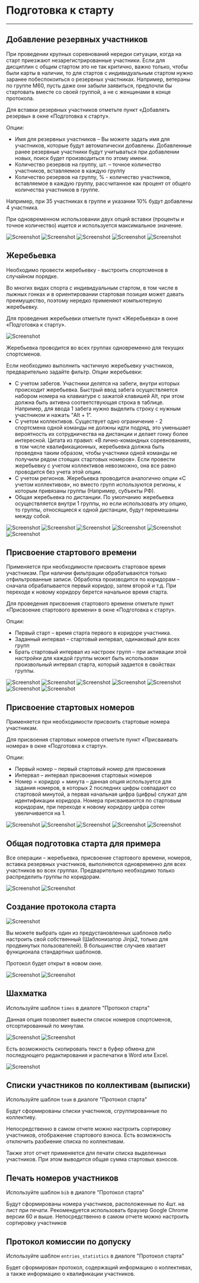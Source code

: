 # Подготовка к старту

---

## Добавление резервных участников

При проведении крупных соревнований нередки ситуации, когда на старт приезжают
незарегистрированные участники. Если для дисциплин с общим стартом это не так критично, важно только, чтобы были карты в наличии, то для стартов с индивидуальным стартом нужно
заранее побеспокоиться о резервных участниках. Например, ветераны по группе М60, пусть даже они забыли заявиться, предпочли бы стартовать вместе со своей группой, а не с женщинами в
конце протокола.

Для вставки резервных участников отметьте пункт «Добавлять резервы» в окне «Подготовка к старту».

Опции:

* Имя для резервных участников – Вы можете задать имя для участников, которые будут автоматически добавлены. Добавленные ранее резервные участники будут учитываться при добавлении новых, поиск будет производиться по этому имени.
* Количество резервов на группу, шт. – точное количество участников, вставляемое в каждую группу
* Количество резервов на группу, % - количество участников, вставляемое в каждую группу, рассчитанное как процент от общего количества участников в группе.

Например, при 35 участниках в группе и указании 10% будут добавлены 4 участника.

При одновременном использовании двух опций вставки (проценты и точное количество) ищется и используется максимальное значение.

![Screenshot](img/34.png)
![Screenshot](img/35.png)
![Screenshot](img/36.png)
![Screenshot](img/37.png)
![Screenshot](img/38.png)

## Жеребьевка

Необходимо провести жеребьевку - выстроить спортсменов в случайном порядке.

Во многих видах спорта с индивидуальным стартом, в том числе в лыжных гонках и в ориентировании стартовая позиция может давать преимущество, поэтому нередко применяют компьютерную жеребьевку.

Для проведения жеребьевки отметьте пункт «Жеребьевка» в окне «Подготовка к старту».

![Screenshot](img/39.png)

Жеребьевка проводится во всех группах одновременно для текущих спортсменов.

Если необходимо выполнить частичную жеребьевку участников, предварительно задайте фильтр.
Опции жеребьевки:

* С учетом забегов. Участники делятся на забеги, внутри которых происходит жеребьевка. Быстрый ввод забега осуществляется набором номера на клавиатуре с зажатой клавишей Alt, при этом должна быть активна соответствующая строка в таблице. Например, для ввода 1 забега нужно выделить строку с нужным участником и нажать “Alt + 1”.
* С учетом коллективов. Существует одно ограничение - 2 спортсмена одной команды не должны идти подряд, это уменьшает вероятность их сотрудничества на дистанции и делает гонку более интересной. Цитата из правил: «В лично-командных соревнованиях, в том числе квалификационных, жеребьевка должна быть проведена таким образом, чтобы участники одной команды не получили рядом стоящих стартовых номеров». Если провести жеребьевку с учетом коллективов невозможно, она все равно проводится без учета этой опции.
* С учетом регионов. Жеребьевка проводится аналогично опции «С учетом коллективов», но вместо групп используются регионы, к которым привязаны группы (Например, субъекты РФ).
* Общая жеребьевка по дистанции. По умолчанию жеребьевка осуществляется внутри 1 группы, но если использовать эту опцию, то группы, относящиеся к одной дистанции, будут перемешаны между собой.

![Screenshot](img/40.png)
![Screenshot](img/41.png)
![Screenshot](img/42.png)
![Screenshot](img/43.png)
![Screenshot](img/44.png)
![Screenshot](img/45.png)

## Присвоение стартового времени

Применяется при необходимости присвоить стартовое время участникам.
При наличии фильтрации обрабатываются только отфильтрованные записи. Обработка производится по коридорам – сначала обрабатывается первый коридор, затем второй и т.д. При переходе к новому коридору берется начальное время старта.

Для проведения присвоения стартового времени отметьте пункт «Присвоение стартового времени» в окне «Подготовка к старту».

Опции:

* Первый старт – время старта первого в коридоре участника.
* Заданный интервал – стартовый интервал, одинаковый для всех групп
* Брать стартовый интервал из настроек групп – при активации этой настройки для каждой группы может быть использован произвольный интервал старта, который задается в свойствах группы.

![Screenshot](img/46.png)
![Screenshot](img/47.png)
![Screenshot](img/48.png)
![Screenshot](img/49.png)
![Screenshot](img/50.png)
![Screenshot](img/51.png)
![Screenshot](img/52.png)

## Присвоение стартовых номеров

Применяется при необходимости присвоить стартовые номера участникам.

Для присвоения стартовых номеров отметьте пункт «Присваивать номера» в окне «Подготовка к старту».

Опции:

* Первый номер – первый стартовый номер для присвоения
* Интервал – интервал присвоения стартовых номеров
* Номер = коридор + минута – данная опция используется для задания номеров, в которых 2 последних цифры совпадают со стартовой минутой, а первая начальная цифра (цифры) служат для идентификации коридора. Номера присваиваются по стартовым коридорам, при переходе к новому коридору цифра сотен увеличивается на 1.

![Screenshot](img/53.png)
![Screenshot](img/54.png)
![Screenshot](img/55.png)
![Screenshot](img/56.png)
![Screenshot](img/57.png)

## Общая подготовка старта для примера

Все операции – жеребьевка, присвоение стартового времени, номеров, вставка резервных участников, выполняются одновременно для всех участников во всех группах. Предварительно необходимо только распределить группы по коридорам.

![Screenshot](img/58.png)
![Screenshot](img/59.png)

## Создание протокола старта

![Screenshot](img/60.png)

Вы можете выбрать один из предустановленных шаблонов либо настроить свой собственный (Шаблонизатор Jinja2, только для продвинутых пользователей). В большинстве случаев хватает функционала стандартных шаблонов.

Протокол будет открыт в новом окне.

![Screenshot](img/61.png)
![Screenshot](img/62.png)

## Шахматка

Используйте шаблон `times` в диалоге "Протокол старта"

Данная опция позволяет вывести список номеров спортсменов, отсортированный по минутам.

![Screenshot](img/63.png)
![Screenshot](img/64.png)

Есть возможность скопировать текст в буфер обмена для последующего редактирования и распечатки в Word или Excel.

![Screenshot](img/65.png)

## Списки участников по коллективам (выписки)

Используйте шаблон `team` в диалоге "Протокол старта"

Будут сформированы списки участников, сгруппированные по коллективу. 

Непосредственно в самом отчете можно настроить сортировку участников, отображение стартового взноса. Есть возможность 
отключить разбиение списка по коллективам. 

Также этот отчет применяется для печати списка выделенных участников. При этом выводится общая сумма стартовых взносов. 

## Печать номеров участников

Используйте шаблон `bib` в диалоге "Протокол старта"

Будут сформированы номера участников, расположенные по 4шт. на лист при печати. Рекомендуется использовать браузер 
Google Chrome версии 60 и выше.
Непосредственно в самом отчете можно настроить сортировку участников

## Протокол комиссии по допуску

Используйте шаблон `entries_statistics` в диалоге "Протокол старта"

Будет сформирован протокол, содержащий информацию о коллективах, а также информацию о квалификации участников.



